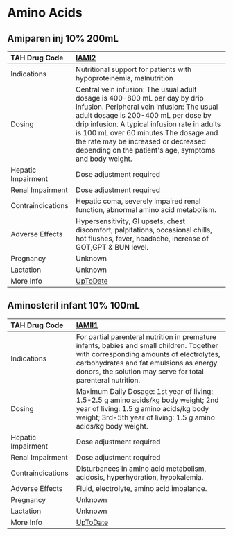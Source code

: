 # Amino Acids

## Amiparen inj 10% 200mL

| TAH Drug Code      | [IAMI2](https://www.tahsda.org.tw/drugs/hissearch.php?drug_code=IAMI2)                                                                                                                                                                                                                                                                                      |
|:-------------------|:------------------------------------------------------------------------------------------------------------------------------------------------------------------------------------------------------------------------------------------------------------------------------------------------------------------------------------------------------------|
| Indications        | Nutritional support for patients with hypoproteinemia, malnutrition                                                                                                                                                                                                                                                                                         |
| Dosing             | Central vein infusion: The usual adult dosage is 400-800 mL per day by drip infusion. Peripheral vein infusion: The usual adult dosage is 200-400 mL per dose by drip infusion. A typical infusion rate in adults is 100 mL over 60 minutes The dosage and the rate may be increased or decreased depending on the patient's age, symptoms and body weight. |
| Hepatic Impairment | Dose adjustment required                                                                                                                                                                                                                                                                                                                                    |
| Renal Impairment   | Dose adjustment required                                                                                                                                                                                                                                                                                                                                    |
| Contraindications  | Hepatic coma, severely impaired renal function, abnormal amino acid metabolism.                                                                                                                                                                                                                                                                             |
| Adverse Effects    | Hypersensitivity, GI upsets, chest discomfort, palpitations, occasional chills, hot flushes, fever, headache, increase of GOT,GPT & BUN level.                                                                                                                                                                                                              |
| Pregnancy          | Unknown                                                                                                                                                                                                                                                                                                                                                     |
| Lactation          | Unknown                                                                                                                                                                                                                                                                                                                                                     |
| More Info          | [UpToDate](https://www.uptodate.com/contents/amino-acids-drug-information)                                                                                                                                                                                                                                                                                  |

## Aminosteril infant 10% 100mL

| TAH Drug Code      | [IAMII1](https://www.tahsda.org.tw/drugs/hissearch.php?drug_code=IAMII1)                                                                                                                                                                        |
|:-------------------|:------------------------------------------------------------------------------------------------------------------------------------------------------------------------------------------------------------------------------------------------|
| Indications        | For partial parenteral nutrition in premature infants, babies and small children. Together with corresponding amounts of electrolytes, carbohydrates and fat emulsions as energy donors, the solution may serve for total parenteral nutrition. |
| Dosing             | Maximum Daily Dosage: 1st year of living: 1.5-2.5 g amino acids/kg body weight; 2nd year of living: 1.5 g amino acids/kg body weight; 3rd-5th year of living: 1.5 g amino acids/kg body weight.                                                 |
| Hepatic Impairment | Dose adjustment required                                                                                                                                                                                                                        |
| Renal Impairment   | Dose adjustment required                                                                                                                                                                                                                        |
| Contraindications  | Disturbances in amino acid metabolism, acidosis, hyperhydration, hypokalemia.                                                                                                                                                                   |
| Adverse Effects    | Fluid, electrolyte, amino acid imbalance.                                                                                                                                                                                                       |
| Pregnancy          | Unknown                                                                                                                                                                                                                                         |
| Lactation          | Unknown                                                                                                                                                                                                                                         |
| More Info          | [UpToDate](https://www.uptodate.com/contents/amino-acids-drug-information)                                                                                                                                                                      |

